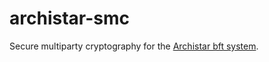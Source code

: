archistar-smc
=============

Secure multiparty cryptography for the [Archistar bft system](http://github.org/archistar/archistar-core).
